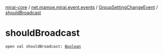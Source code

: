 [mirai-core](../../index.md) / [net.mamoe.mirai.event.events](../index.md) / [GroupSettingChangeEvent](index.md) / [shouldBroadcast](./should-broadcast.md)

# shouldBroadcast

`open val shouldBroadcast: `[`Boolean`](https://kotlinlang.org/api/latest/jvm/stdlib/kotlin/-boolean/index.html)